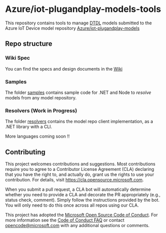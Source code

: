 # Azure/iot-plugandplay-models-tools

This repository contains tools to manage [DTDL](https://aka.ms) models submitted to the 
Azure IoT Device model repository [Azure/iot-plugandplay-models](https://github.com/Azure/iot-plugandplay-models)

## Repo structure

### Wiki Spec

You can find the specs and design documents in the [Wiki](https://github.com/Azure/iot-plugandplay-models-tools/wiki)

### Samples

The folder [samples](https://github.com/Azure/iot-plugandplay-models-tools/tree/dev/samples) contains sample code for .NET and Node to *resolve* models from any model repository.

### Resolvers (Work in Progress)

The folder [resolvers](https://github.com/Azure/iot-plugandplay-models-tools/tree/dev/resolvers) contains the model repo client implementation, as a .NET library with a CLI.

More languages coming soon !!

## Contributing

This project welcomes contributions and suggestions.  Most contributions require you to agree to a
Contributor License Agreement (CLA) declaring that you have the right to, and actually do, grant us
the rights to use your contribution. For details, visit https://cla.opensource.microsoft.com.

When you submit a pull request, a CLA bot will automatically determine whether you need to provide
a CLA and decorate the PR appropriately (e.g., status check, comment). Simply follow the instructions
provided by the bot. You will only need to do this once across all repos using our CLA.

This project has adopted the [Microsoft Open Source Code of Conduct](https://opensource.microsoft.com/codeofconduct/).
For more information see the [Code of Conduct FAQ](https://opensource.microsoft.com/codeofconduct/faq/) or
contact [opencode@microsoft.com](mailto:opencode@microsoft.com) with any additional questions or comments.
